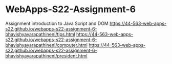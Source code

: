 # WebApps-S22-Assignment-6
Assignment introduction to Java Script and DOM
https://44-563-web-apps-s22.github.io/webapps-s22-assignment-6-bhavishyayarapathineni/tips.html
https://44-563-web-apps-s22.github.io/webapps-s22-assignment-6-bhavishyayarapathineni/computer.html
https://44-563-web-apps-s22.github.io/webapps-s22-assignment-6-bhavishyayarapathineni/president.html

